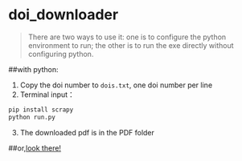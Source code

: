# doi_downloader
> There are two ways to use it: one is to configure the python environment to run; the other is to run the exe directly without configuring python.  


##with python:
1. Copy the doi number to ```dois.txt```, one doi number per line
2. Terminal input：
```bash
pip install scrapy
python run.py
```
3. The downloaded pdf is in the PDF folder

##or,[look there!](https://github.com/brillience/doiDownloader/blob/main/%E4%BD%BF%E7%94%A8%E6%8C%87%E5%8D%97.pdf)
